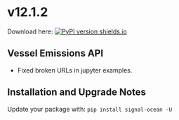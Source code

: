 # v12.1.2
Download here: [![PyPI version shields.io](https://img.shields.io/pypi/v/signal-ocean.svg)](https://pypi.python.org/pypi/signal-ocean/)

## Vessel Emissions API

- Fixed broken URLs in jupyter examples.

## Installation and Upgrade Notes
Update your package with: `pip install signal-ocean -U`
